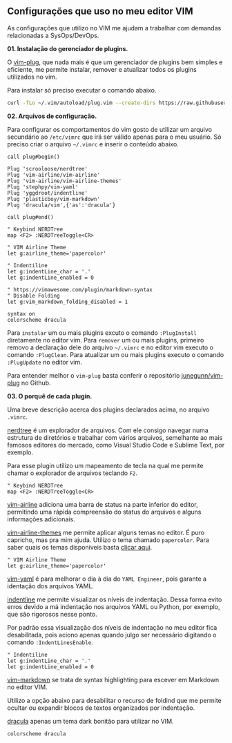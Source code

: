 ## Configurações que uso no meu editor VIM

As configurações que utilizo no VIM me ajudam a trabalhar com demandas relacionadas a SysOps/DevOps.

**01. Instalação do gerenciador de plugins.**

O [vim-plug](https://github.com/junegunn/vim-plug), que nada mais é que um gerenciador de plugins bem simples e eficiente, me permite instalar, remover e atualizar todos os plugins utilizados no vim.

Para instalar só preciso executar o comando abaixo.
```bash
curl -fLo ~/.vim/autoload/plug.vim --create-dirs https://raw.githubusercontent.com/junegunn/vim-plug/master/plug.vim
```

**02. Arquivos de configuração.**

Para configurar os comportamentos do vim gosto de utilizar um arquivo secundário ao ```/etc/vimrc``` que irá ser válido apenas para o meu usuário. Só preciso criar o arquivo ```~/.vimrc``` e inserir o conteúdo abaixo.

```
call plug#begin()

Plug 'scrooloose/nerdtree'
Plug 'vim-airline/vim-airline'
Plug 'vim-airline/vim-airline-themes'
Plug 'stephpy/vim-yaml'
Plug 'yggdroot/indentline'
Plug 'plasticboy/vim-markdown'
Plug 'dracula/vim',{'as':'dracula'}

call plug#end()

" Keybind NERDTree
map <F2> :NERDTreeToggle<CR>

" VIM Airline Theme
let g:airline_theme='papercolor'

" Indentiline
let g:indentLine_char = '.'
let g:indentLine_enabled = 0

" https://vimawesome.com/plugin/markdown-syntax
" Disable Folding
let g:vim_markdown_folding_disabled = 1

syntax on
colorscheme dracula
```

Para ```instalar``` um ou mais plugins excuto o comando ```:PlugInstall``` diretamente no editor vim.
Para ```remover``` um ou mais plugins, primeiro removo a declaração dele do arquivo ```~/.vimrc``` e no editor vim executo o comando ```:PlugClean```.
Para atualizar um ou mais plugins executo o comando ```:PlugUpdate``` no editor vim.

Para entender melhor o ```vim-plug``` basta conferir o repositório [junegunn/vim-plug](https://github.com/junegunn/vim-plug) no Github.

**03. O porquê de cada plugin.**

Uma breve descrição acerca dos plugins declarados acima, no arquivo ```.vimrc```.

[nerdtree](https://vimawesome.com/plugin/nerdtree-red) é um explorador de arquivos. Com ele consigo navegar numa estrutura de diretórios e trabalhar com vários arquivos, semelhante ao mais famosos editores do mercado, como Visual Studio Code e Sublime Text, por exemplo.

Para esse plugin utilizo um mapeamento de tecla na qual me permite chamar o explorador de arquivos teclando ```F2```.

```
" Keybind NERDTree
map <F2> :NERDTreeToggle<CR>
```

[vim-airline](https://vimawesome.com/plugin/vim-airline) adiciona uma barra de status na parte inferior do editor, permitindo uma rápida compreensão do status do arquivos e alguns informações adicionais.

[vim-airline-themes](https://vimawesome.com/plugin/vim-airline-themes) me permite aplicar alguns temas no editor. É puro capricho, mas pra mim ajuda. Utilizo o tema chamado ```papercolor```. Para saber quais os temas disponíveis basta [clicar aqui](https://github.com/vim-airline/vim-airline/wiki/Screenshots).

```
" VIM Airline Theme
let g:airline_theme='papercolor'
```

[vim-yaml](https://vimawesome.com/plugin/vim-yaml) é para melhorar o dia à dia do ```YAML Engineer```, pois garante a identação dos arquivos YAML.

[indentline](https://vimawesome.com/plugin/indentline) me permite visualizar os níveis de indentação. Dessa forma evito erros devido a má indentação nos arquivos YAML ou Python, por exemplo, que são rigorosos nesse ponto.

Por padrão essa visualização dos níveis de indentação no meu editor fica desabilitada, pois aciono apenas quando julgo ser necessário digitando o comando ```:IndentLinesEnable```.

```
" Indentiline
let g:indentLine_char = '.'
let g:indentLine_enabled = 0
```

[vim-markdown](https://vimawesome.com/plugin/markdown-syntax) se trata de syntax highlighting para escever em Markdown no editor VIM.

Utilizo a opção abaixo para desabilitar o recurso de foldind que me permite ocultar ou expandir blocos de textos organizados por indentação.

[dracula](https://draculatheme.com/vim) apenas um tema dark bonitão para utilizar no VIM.
```
colorscheme dracula
```
